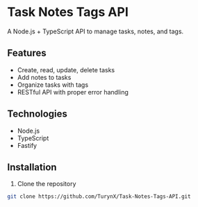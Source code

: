 # Task Notes Tags API

A Node.js + TypeScript API to manage tasks, notes, and tags.

## Features

- Create, read, update, delete tasks
- Add notes to tasks
- Organize tasks with tags
- RESTful API with proper error handling

## Technologies

- Node.js
- TypeScript
- Fastify

## Installation

1. Clone the repository

```bash
git clone https://github.com/TurynX/Task-Notes-Tags-API.git
```
